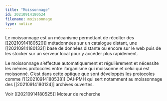 ```yaml
---
title: "Moissonnage"
id: 20210914180524
filename: moissonnage
type: notice
---
```


Le moissonnage est un mécanisme permettant de récolter des [[20210914180520]] métadonnées sur un catalogue distant, une [[20210914180133]] base de données distante ou encore sur le web puis de les stocker sur un serveur local pour y accéder plus rapidement.

Le moissonnage s’effectue automatiquement et régulièrement et nécessite les mêmes protocoles entre l’organisme qui moissonne et celui qui est moissonné. 
C’est dans cette optique que sont développés les protocoles comme l’[[20210914180538]] OAI-PMH qui sert notamment au moissonnage des [[20210914180124]] archives ouvertes.

Voir [[20210914180525]] Moteur de recherche

